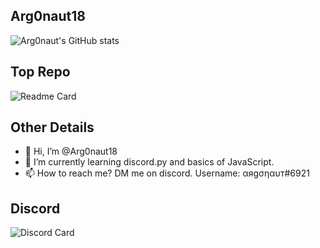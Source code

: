 ## Arg0naut18

![Arg0naut's GitHub stats](https://github-readme-stats.vercel.app/api?username=Arg0naut18&show_icons=true&theme=dark&hide=contribs,prs&count_private=true)

## Top Repo

![Readme Card](https://github-readme-stats.vercel.app/api/pin/?username=Arg0naut18&repo=AI-internship&theme=dark)

## Other Details
- 👋 Hi, I’m @Arg0naut18
- 🌱 I’m currently learning discord.py and basics of JavaScript.
- 📫 How to reach me? DM me on discord. Username: αяgσηαυт#6921

## Discord
![Discord Card](https://discord.c99.nl/widget/theme-2/436844058217021441.png)
<!---
- 👀 I’m interested in ... idk yet.
- 💞️ I’m looking to collaborate on ...
--->
<!---
Arg0naut18/Arg0naut18 is a ✨ special ✨ repository because its `README.md` (this file) appears on your GitHub profile.
You can click the Preview link to take a look at your changes.
--->
